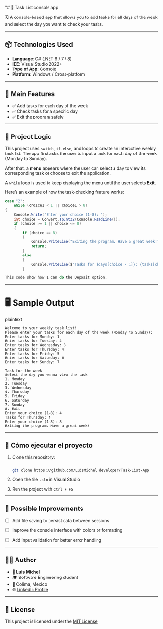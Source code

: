 "# 📘 Task List console app

🗓️ A console-based app that allows you to add tasks for all days of the week and select the day you want to check your tasks.

---

## 📦 Technologies Used

- **Language**: C# (.NET 6 / 7 / 8)
- **IDE**: Visual Studio 2022+
- **Type of App**: Console
- **Platform**: Windows / Cross-platform

---

## 🎯 Main Features

- ✅ Add tasks for each day of the week
- ✅ Check tasks for a specific day
- ✅ Exit the program safely
  
---

## 🧠 Project Logic

This project uses `switch`, `if-else`, and loops to create an interactive weekly task list. The app first asks the user to input a task for each day of the week (Monday to Sunday). 

After that, a **menu** appears where the user can select a day to view its corresponding task or choose to exit the application.

A `while` loop is used to keep displaying the menu until the user selects **Exit**.

Here’s an example of how the task-checking feature works:


```csharp
case "2":
    while (choice1 < 1 || choice1 > 8)
{
    Console.Write("Enter your choice (1-8): ");
    int choice = Convert.ToInt32(Console.ReadLine());
    if (choice >= 1 || choice <= 8) 
    {
        if (choice == 8)
        {
            Console.WriteLine("Exiting the program. Have a great week!");
            return;
        }
        else
        {
            Console.WriteLine($"Tasks for {days[choice - 1]}: {tasks[choice - 1]}");
        }

This code show how I can do the Deposit option.
```

---

# 🖥️ Sample Output

plaintext
```
Welcome to your weekly task list!
Please enter your tasks for each day of the week (Monday to Sunday):
Enter tasks for Monday: 1
Enter tasks for Tuesday: 2
Enter tasks for Wednesday: 3
Enter tasks for Thursday: 4
Enter tasks for Friday: 5
Enter tasks for Saturday: 6
Enter tasks for Sunday: 7

Task for the week
Select the day you wanna view the task
1. Monday
2. Tuesday
3. Wednesday
4. Thursday
5. Friday
6. Saturday
7. Sunday
8. Exit
Enter your choice (1-8): 4
Tasks for Thursday: 4
Enter your choice (1-8): 8
Exiting the program. Have a great week!
```

---

## 🏁 Cómo ejecutar el proyecto


1. Clone this repository:

   ```bash

   git clone https://github.com/LuisMichel-developer/Task-List-App

   ```

2. Open the file `.sln` in Visual Studio

3. Run the project with `Ctrl + F5`



---



## 🚀 Possible Improvements



- [ ] Add file saving to persist data between sessions

- [ ] Improve the console interface with colors or formatting

- [ ]  Add input validation for better error handling



---



## 🧑‍💻 Author

- 👤 **Luis Michel**
- 🎓 Software Engineering student
- 📍 Colima, Mexico
- 🌐 [LinkedIn Profile](https://www.linkedin.com/in/luis-michel-dev/)


---

## 📃 License

This project is licensed under the [MIT License](LICENSE).

